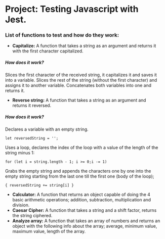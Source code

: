 # Project: Testing Javascript with Jest.

### List of functions to test and how do they work:

- **Capitalize:** A function that takes a string as an argument and returns it with the first character capitalized. 

##### How does it work?

Slices the first character of the received string, it capitalizes it and saves it into a variable.
Slices the rest of the string (without the first character) and assigns it to another variable.
Concatenates both variables into one and returns it.

- **Reverse string:** A function that takes a string as an argument and returns it reversed.

##### How does it work?

Declares a variable with an empty string.

```
let reversedString = '';
```

Uses a loop, declares the index of the loop with a value of the length of the string minus 1:

```
for (let i = string.length - 1; i >= 0;i -= 1)
```

Grabs the empty string and appends the characters one by one into the empty string starting from the last one till the first one (body of the loop);

```
{ reversedString += string[i] } 
```

- **Calculator:** A function that returns an object capable of doing the 4 basic arithmetic operations; addition, subtraction, multiplication and division.
- **Caesar Cipher:** A function that takes a string and a shift factor, returns the string ciphered.
- **Analyze array:** A function that takes an array of numbers and returns an object with the following info about the array; average, minimum value, maximum value, length of the array.
